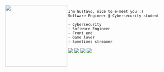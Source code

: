<img align="left" height="200" src="https://i.pinimg.com/originals/e4/26/70/e426702edf874b181aced1e2fa5c6cde.gif"/>
    
    I'm Gustavo, nice to e-meet you :)
    Software Engineer @ Cybersecurity student
    
    - Cybersecurity
    - Software Engineer
    - Front end
    - Game lover
    - Sometimes streamer


[<img src="https://img.shields.io/badge/Portfolio-2962FF?style=for-the-badge&logo=Portfolio&logoColor=white"/>](http://gustavomoraes.net/) [<img src = "https://img.shields.io/badge/Gmail-D14836?style=for-the-badge&logo=gmail&logoColor=white">](mailto:gus.hmalves@gmail.com) [<img src="https://img.shields.io/badge/linkedin-%230077B5.svg?&style=for-the-badge&logo=linkedin&logoColor=white" />](https://www.linkedin.com/in/gustavo-alves-01609b157/) [<img src = "https://img.shields.io/badge/instagram-%23E4405F.svg?&style=for-the-badge&logo=instagram&logoColor=white">](https://www.instagram.com/gushmalves/) 
